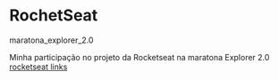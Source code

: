 # RochetSeat
maratona_explorer_2.0


Minha participação no projeto da Rocketseat
na  maratona Explorer 2.0
<a href="https://alexandersdr.github.io/RochetSeat_maratona_explorer_2.0/index.html">rocketseat links</a>